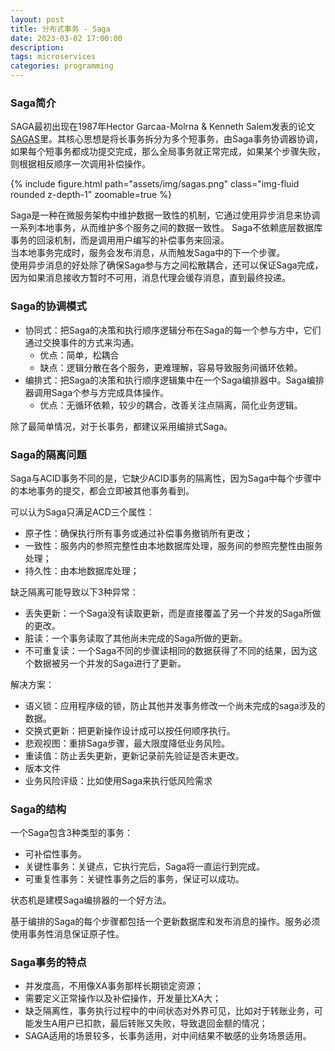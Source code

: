 ```yaml
---
layout: post
title: 分布式事务 - Saga
date: 2023-03-02 17:00:00
description: 
tags: microservices
categories: programming
---
```

### Saga简介
SAGA最初出现在1987年Hector Garcaa-Molrna & Kenneth Salem发表的论文[SAGAS](https://www.cs.cornell.edu/andru/cs711/2002fa/reading/sagas.pdf)里。其核心思想是将长事务拆分为多个短事务，由Saga事务协调器协调，如果每个短事务都成功提交完成，那么全局事务就正常完成，如果某个步骤失败，则根据相反顺序一次调用补偿操作。

<div class="row mt-3">
    <div class="col-sm mt-3 mt-md-0">
        {% include figure.html path="assets/img/sagas.png" class="img-fluid rounded z-depth-1" zoomable=true %}
    </div>
</div>

Saga是一种在微服务架构中维护数据一致性的机制，它通过使用异步消息来协调一系列本地事务，从而维护多个服务之间的数据一致性。 Saga不依赖底层数据库事务的回滚机制，而是调用用户编写的补偿事务来回滚。  
当本地事务完成时，服务会发布消息，从而触发Saga中的下一个步骤。  
使用异步消息的好处除了确保Saga参与方之间松散耦合，还可以保证Saga完成，因为如果消息接收方暂时不可用，消息代理会缓存消息，直到最终投递。

### Saga的协调模式
* 协同式：把Saga的决策和执行顺序逻辑分布在Saga的每一个参与方中，它们通过交换事件的方式来沟通。
  * 优点：简单，松耦合
  * 缺点：逻辑分散在各个服务，更难理解，容易导致服务间循环依赖。
* 编排式：把Saga的决策和执行顺序逻辑集中在一个Saga编排器中。Saga编排器调用Saga个参与方完成具体操作。
  * 优点：无循环依赖，较少的耦合，改善关注点隔离，简化业务逻辑。

除了最简单情况，对于长事务，都建议采用编排式Saga。

### Saga的隔离问题
Saga与ACID事务不同的是，它缺少ACID事务的隔离性，因为Saga中每个步骤中的本地事务的提交，都会立即被其他事务看到。

可以认为Saga只满足ACD三个属性：
* 原子性：确保执行所有事务或通过补偿事务撤销所有更改；
* 一致性：服务内的参照完整性由本地数据库处理，服务间的参照完整性由服务处理；
* 持久性：由本地数据库处理；

缺乏隔离可能导致以下3种异常：
* 丢失更新：一个Saga没有读取更新，而是直接覆盖了另一个并发的Saga所做的更改。
* 脏读：一个事务读取了其他尚未完成的Saga所做的更新。
* 不可重复读：一个Saga不同的步骤读相同的数据获得了不同的结果，因为这个数据被另一个并发的Saga进行了更新。

解决方案：
* 语义锁：应用程序级的锁，防止其他并发事务修改一个尚未完成的saga涉及的数据。
* 交换式更新：把更新操作设计成可以按任何顺序执行。
* 悲观视图：重排Saga步骤，最大限度降低业务风险。
* 重读值：防止丢失更新，更新记录前先验证是否未更改。
* 版本文件
* 业务风险评级：比如使用Saga来执行低风险需求

### Saga的结构
一个Saga包含3种类型的事务：
* 可补偿性事务。
* 关键性事务：关键点，它执行完后，Saga将一直运行到完成。
* 可重复性事务：关键性事务之后的事务，保证可以成功。

状态机是建模Saga编排器的一个好方法。

基于编排的Saga的每个步骤都包括一个更新数据库和发布消息的操作。服务必须使用事务性消息保证原子性。

### Saga事务的特点
* 并发度高，不用像XA事务那样长期锁定资源；
* 需要定义正常操作以及补偿操作，开发量比XA大；
* 缺乏隔离性，事务执行过程中的中间状态对外界可见，比如对于转账业务，可能发生A用户已扣款，最后转账又失败，导致退回金额的情况；
* SAGA适用的场景较多，长事务适用，对中间结果不敏感的业务场景适用。

